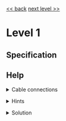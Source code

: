[<< back](index) [next level >>](level2)

# Level 1


## Specification




## Help


<details markdown=1><summary>Cable connections</summary>
  

 
</details>

<p></p>

<details markdown=1><summary>Hints</summary>
  

 
</details>

<p></p>

<details markdown=1><summary>Solution</summary>

MCU1

```
CODE
```

MCU2

```
CODE
```

</details>